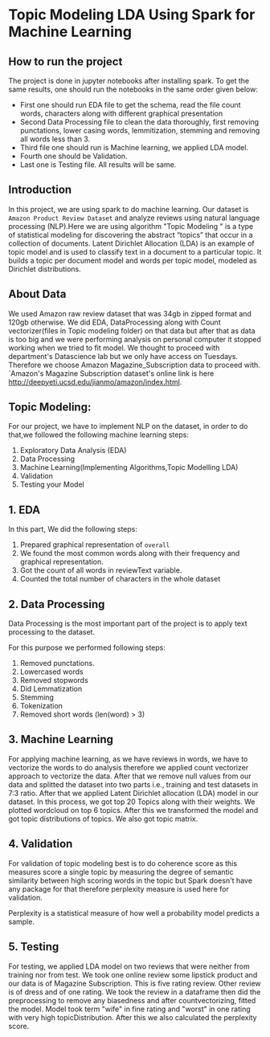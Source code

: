 #  Topic Modeling LDA Using Spark for Machine Learning 

## How to run the project

The project is done in jupyter notebooks after installing spark. To get the same results, one should run the notebooks in the same order given below:
* First one should run EDA file to get the schema, read the file count words, characters along with different graphical presentation
* Second Data Processing file to clean the data thoroughly, first removing punctations, lower casing words, lemmitization, stemming and removing all words less than 3.
* Third file one should run is Machine learning, we applied LDA model.
* Fourth one should be Validation.
* Last one is Testing file.
All results will be same.


## Introduction 

In this project, we are using spark to do machine learning. Our dataset is  `Amazon Product Review Dataset` and analyze reviews using natural language processing (NLP).Here we are using  algorithm "Topic Modeling " is a type of statistical modeling for discovering the abstract “topics” that occur in a collection of documents. Latent Dirichlet Allocation (LDA) is an example of topic model and is used to classify text in a document to a particular topic. It builds a topic per document model and words per topic model, modeled as Dirichlet distributions.


## About Data 

We used Amazon raw review dataset that was 34gb in zipped format and 120gb otherwise. We did EDA, DataProcessing along with Count vectorizer(files in Topic modeling folder) on that data but after that as data is too big and we were performing analysis on personal computer it stopped working when we tried to fit model. We thought to proceed with department's Datascience lab but we only have access on Tuesdays. Therefore we choose Amazon Magazine_Subscription data to proceed with.
`Amazon's Magazine Subscription dataset's online link is here http://deepyeti.ucsd.edu/jianmo/amazon/index.html.

## Topic Modeling:

For our project, we have to implement NLP on the dataset, in order to do that,we followed the following machine learning steps:

1. Exploratory Data Analysis (EDA)
2. Data Processing 
3. Machine Learning(Implementing Algorithms,Topic Modelling LDA)
4. Validation
5. Testing your Model

## 1. EDA 

In this part, We did the following steps:

1. Prepared graphical representation of `overall`
2. We found the most common words along with their frequency and graphical representation.
3. Got the count of all words in reviewText variable.
4. Counted the total number of characters in the whole dataset


## 2. Data Processing

Data Processing is the most important part of the project is to apply text processing to the dataset. 

For this purpose we performed following steps:

1. Removed punctations.
2. Lowercased words
3. Removed stopwords
4. Did Lemmatization
5. Stemming
6. Tokenization
7. Removed short words (len(word) > 3)

## 3. Machine Learning

For applying machine learning, as we have reviews in words, we have to vectorize the words to do analysis therefore we applied count vectorizer approach to vectorize the data. After that we remove null values from our data and splitted the dataset into two parts i.e., training and test datasets in 7:3 ratio. After that we applied Latent Dirichlet allocation (LDA) model in our dataset. In this process, we got top 20 Topics along with their weights. We plotted wordcloud on top 6 topics. After this we transformed the model and got topic distributions of topics. We also got topic matrix.

## 4. Validation

For validation of topic modeling best is to do coherence score as this measures score a single topic by measuring the degree of semantic similarity between high scoring words in the topic but Spark doesn't have any package for that therefore perplexity measure is used here for validation.

Perplexity is a statistical measure of how well a probability model predicts a sample.

## 5. Testing

For testing, we applied LDA model on two reviews that were neither from training nor from test. We took one online review some lipstick product and our data is of Magazine Subscription. This is five rating review. Other review is of dress and of one rating. We took the review in a dataframe then did the preprocessing to remove any biasedness and after countvectorizing, fitted the model. Model took term "wife" in fine rating and "worst" in one rating with very high topicDistribution. After this we also calculated the perplexity score.
